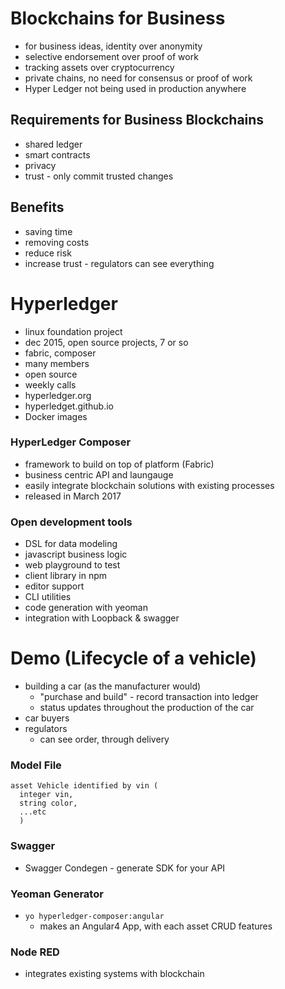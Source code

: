 # Blockchains for Business
- for business ideas, identity over anonymity
- selective endorsement over proof of work
- tracking assets over cryptocurrency
- private chains, no need for consensus or proof of work
- Hyper Ledger not being used in production anywhere

## Requirements for Business Blockchains
- shared ledger
- smart contracts
- privacy
- trust - only commit trusted changes

## Benefits
- saving time
- removing costs
- reduce risk
- increase trust - regulators can see everything

# Hyperledger
- linux foundation project
- dec 2015, open source projects, 7 or so
- fabric, composer
- many members
- open source
- weekly calls
- hyperledger.org
- hyperledget.github.io
- Docker images

### HyperLedger Composer
- framework to build on top of platform (Fabric)
- business centric API and laungauge
- easily integrate blockchain solutions with existing processes
- released in March 2017

### Open development tools
- DSL for data modeling
- javascript business logic
- web playground to test
- client library in npm
- editor support
- CLI utilities
- code generation with yeoman
- integration with Loopback & swagger

# Demo (Lifecycle of a vehicle)
- building a car (as the manufacturer would)
  - "purchase and build" - record transaction into ledger
  - status updates throughout the production of the car
- car buyers
- regulators
  - can see order, through delivery

### Model File
```
asset Vehicle identified by vin (
  integer vin,
  string color,
  ...etc
  )
```

### Swagger
- Swagger Condegen - generate SDK for your API

### Yeoman Generator
- `yo hyperledger-composer:angular`
  - makes an Angular4 App, with each asset CRUD features

### Node RED
- integrates existing systems with blockchain

